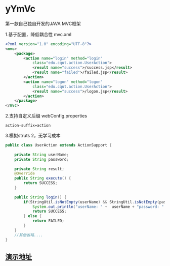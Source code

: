 yYmVc
=====

第一款自己独自开发的JAVA MVC框架

1.基于配置，降低耦合性
mvc.xml
```xml
<?xml version="1.0" encoding="UTF-8"?>
<mvc>  
	<package>  
		<action name="login" method="login"  
			class="edu.cqut.action.UserAction">  
			<result name="success">/success.jsp</result>
			<result name="failed">/failed.jsp</result>  
		</action> 
		<action name="logon" method="logon"  
			class="edu.cqut.action.UserAction">  
			<result name="success">/logon.jsp</result>
		</action> 
	</package>  
</mvc>  
```
2.支持自定义后缀
webConfig.properties
```
action-suffix=action
```
3.模拟struts 2，无学习成本
```java
public class UserAction extends ActionSupport {
	
	private String userName;
	private String password;
	
	private String result;
	@Override
	public String execute() {
		return SUCCESS;
	}
	
	public String login() {
		if(StringUtil.isNotEmpty(userName) && StringUtil.isNotEmpty(password)) {
			System.out.println("userName: " +  userName + "password: " + password);
			return SUCCESS;
		} else {
			return FAILED;
		}
	}
	//其他省略....
}
```

## [演示地址](http://cqutmvc.jd-app.com/)
